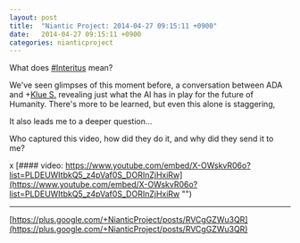 ```yaml
---
layout: post
title:  "Niantic Project: 2014-04-27 09:15:11 +0900"
date:   2014-04-27 09:15:11 +0900
categories: nianticproject
---
```

What does [#Interitus](https://plus.google.com/s/%23Interitus "") mean?

We've seen glimpses of this moment before, a conversation between ADA and +[Klue S.](https://plus.google.com/110350977702120778591 "") revealing just what the AI has in play for the future of Humanity. There's more to be learned, but even this alone is staggering, 

It also leads me to a deeper question...

Who captured this video, how did they do it, and why did they send it to me?

x
[#### video: https://www.youtube.com/embed/X-OWskvR06o?list=PLDEUWItbkQ5_z4pVaf0S_DORInZjHxiRw](https://www.youtube.com/embed/X-OWskvR06o?list=PLDEUWItbkQ5_z4pVaf0S_DORInZjHxiRw "")
- - -
[https://plus.google.com/+NianticProject/posts/RVCgGZWu3QR](https://plus.google.com/+NianticProject/posts/RVCgGZWu3QR)
